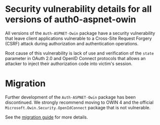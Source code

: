 # Security vulnerability details for all versions of auth0-aspnet-owin

All versions of the `Auth-ASPNET-Owin` package have a security vulnerability that leave client applications vulnerable to a Cross-Site Request Forgery (CSRF) attack during authorization and authentication operations.

Root cause of this vulnerability is lack of use and verification of the `state` parameter in OAuth 2.0 and OpenID Connect protocols that allows an attacker to inject their authorization code into victim's session.

# Migration

Further development of the `Auth-ASPNET-Owin` package has been discontinued. We strongly recommend moving to OWIN 4 and the official `Microsoft.Owin.Security.OpenIdConnect` package that is not vulnerable.

See the [migration guide](https://auth0.com/docs/quickstart/webapp/aspnet-owin/04-migrating) for more details.
